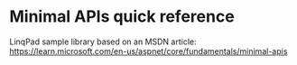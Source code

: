 # Minimal APIs quick reference

LinqPad sample library based on an MSDN article:
https://learn.microsoft.com/en-us/aspnet/core/fundamentals/minimal-apis
